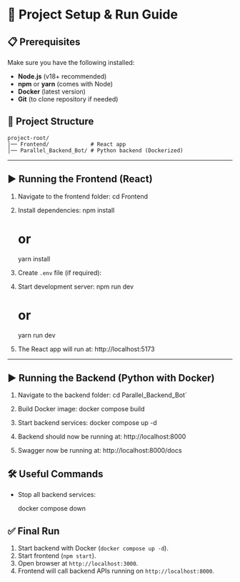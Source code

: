 # 🚀 Project Setup & Run Guide

## 📋 Prerequisites

Make sure you have the following installed:

- **Node.js** (v18+ recommended)  
- **npm** or **yarn** (comes with Node)  
- **Docker** (latest version)
- **Git** (to clone repository if needed)  


## 📂 Project Structure
```
project-root/
│── Frontend/             # React app
│── Parallel_Backend_Bot/ # Python backend (Dockerized)
```

---

## ▶️ Running the Frontend (React)

1. Navigate to the frontend folder:
   cd Frontend

2. Install dependencies:
   npm install
   # or
   yarn install

3. Create `.env` file (if required):

4. Start development server:
   npm run dev
   # or
   yarn run dev

5. The React app will run at:
   http://localhost:5173

---

## ▶️ Running the Backend (Python with Docker)

1. Navigate to the backend folder:
   cd Parallel_Backend_Bot`

2. Build Docker image:
   docker compose build

3. Start backend services:
   docker compose up -d

4. Backend should now be running at:
   http://localhost:8000

5. Swagger now be running at:
   http://localhost:8000/docs


## 🛠 Useful Commands

- Stop all backend services:

  docker compose down


## ✅ Final Run

1. Start backend with Docker (`docker compose up -d`).  
2. Start frontend (`npm start`).  
3. Open browser at `http://localhost:3000`.  
4. Frontend will call backend APIs running on `http://localhost:8000`.  
